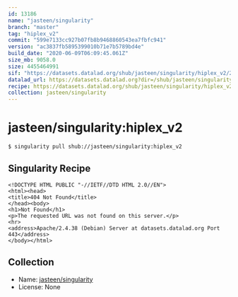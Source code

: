 ```yaml
---
id: 13186
name: "jasteen/singularity"
branch: "master"
tag: "hiplex_v2"
commit: "599e7133cc927b07fb8b9468860543ea7fbfc941"
version: "ac3837fb5895399010b71e7b5789bd4e"
build_date: "2020-06-09T06:09:45.061Z"
size_mb: 9058.0
size: 4455464991
sif: "https://datasets.datalad.org/shub/jasteen/singularity/hiplex_v2/2020-06-09-599e7133-ac3837fb/ac3837fb5895399010b71e7b5789bd4e.sif"
datalad_url: https://datasets.datalad.org?dir=/shub/jasteen/singularity/hiplex_v2/2020-06-09-599e7133-ac3837fb/
recipe: https://datasets.datalad.org/shub/jasteen/singularity/hiplex_v2/2020-06-09-599e7133-ac3837fb/Singularity
collection: jasteen/singularity
---
```


# jasteen/singularity:hiplex_v2

```bash
$ singularity pull shub://jasteen/singularity:hiplex_v2
```

## Singularity Recipe

```singularity
<!DOCTYPE HTML PUBLIC "-//IETF//DTD HTML 2.0//EN">
<html><head>
<title>404 Not Found</title>
</head><body>
<h1>Not Found</h1>
<p>The requested URL was not found on this server.</p>
<hr>
<address>Apache/2.4.38 (Debian) Server at datasets.datalad.org Port 443</address>
</body></html>
```

## Collection

 - Name: [jasteen/singularity](https://github.com/jasteen/singularity)
 - License: None

